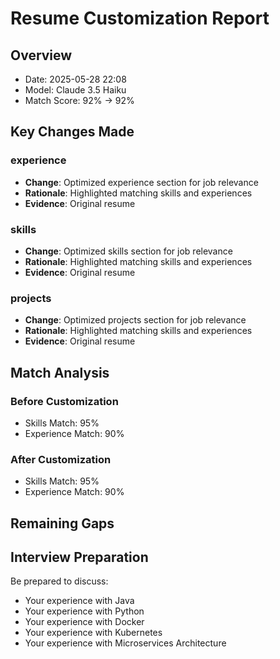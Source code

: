# Resume Customization Report

## Overview
- Date: 2025-05-28 22:08
- Model: Claude 3.5 Haiku
- Match Score: 92% → 92%

## Key Changes Made

### experience
- **Change**: Optimized experience section for job relevance
- **Rationale**: Highlighted matching skills and experiences
- **Evidence**: Original resume

### skills
- **Change**: Optimized skills section for job relevance
- **Rationale**: Highlighted matching skills and experiences
- **Evidence**: Original resume

### projects
- **Change**: Optimized projects section for job relevance
- **Rationale**: Highlighted matching skills and experiences
- **Evidence**: Original resume

## Match Analysis

### Before Customization
- Skills Match: 95%
- Experience Match: 90%

### After Customization  
- Skills Match: 95%
- Experience Match: 90%

## Remaining Gaps

## Interview Preparation
Be prepared to discuss:
- Your experience with Java
- Your experience with Python
- Your experience with Docker
- Your experience with Kubernetes
- Your experience with Microservices Architecture
